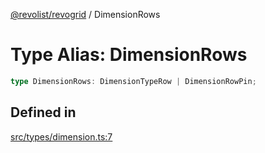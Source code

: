 [@revolist/revogrid](README.md) / DimensionRows

# Type Alias: DimensionRows

```ts
type DimensionRows: DimensionTypeRow | DimensionRowPin;
```

## Defined in

[src/types/dimension.ts:7](https://github.com/revolist/revogrid/blob/424884a9332ccde4a5d40c39536fe61d1ccacbfc/src/types/dimension.ts#L7)

